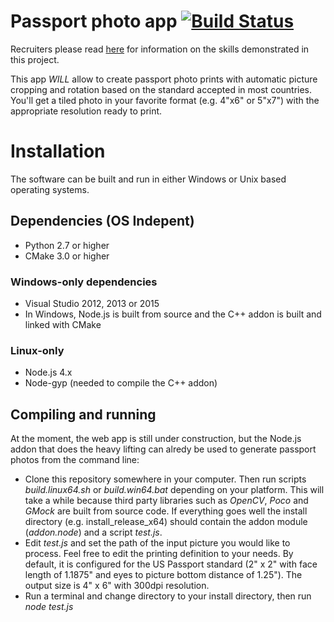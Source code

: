 # Passport photo app  [![Build Status](https://travis-ci.org/dpar39/ppp.svg?branch=master)](https://travis-ci.org/dpar39/ppp)

Recruiters please read [here](https://github.com/dpar39/ppp/wiki/Recruiters-README) for information on the skills demonstrated in this project.

This app *WILL* allow to create passport photo prints with automatic picture cropping and rotation based on the standard accepted in most countries. You'll get a tiled photo in your favorite format (e.g. 4"x6" or 5"x7") with the appropriate resolution ready to print.

# Installation
The software can be built and run in either Windows or Unix based operating systems.

## Dependencies (OS Indepent)
- Python 2.7 or higher
- CMake 3.0 or higher

### Windows-only dependencies
- Visual Studio 2012, 2013 or 2015
- In Windows, Node.js is built from source and the C++ addon is built and linked with CMake

### Linux-only
- Node.js 4.x
- Node-gyp (needed to compile the C++ addon)

## Compiling and running
At the moment, the web app is still under construction, but the Node.js addon that does the heavy lifting can alredy be used to generate passport photos from the command line:

- Clone this repository somewhere in your computer. Then run scripts _build.linux64.sh_ or _build.win64.bat_ depending on your platform. This will take a while because third party libraries such as _OpenCV_, _Poco_ and _GMock_ are built from source code. If everything goes well the install directory (e.g. install_release_x64) should contain the addon module (_addon.node_) and a script _test.js_.
- Edit _test.js_ and set the path of the input picture you would like to process. Feel free to edit the printing definition to your needs. By default, it is configured for the US Passport standard (2" x 2" with face length of 1.1875" and eyes to picture bottom distance of 1.25"). The output size is 4" x 6" with 300dpi resolution.
- Run a terminal and change directory to your install directory, then run _node_ _test.js_


